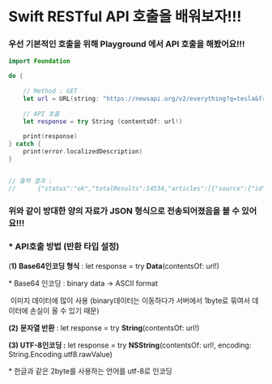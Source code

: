 # Swift RESTful API 호출을 배워보자!!!

### 우선 기본적인 호출을 위해 Playground 에서 API 호출을 해봤어요!!!

```swift
import Foundation

do {
    
    // Method : GET
    let url = URL(string: "https://newsapi.org/v2/everything?q=tesla&from=2021-11-16&sortBy=publishedAt&apiKey=8a74e2d7e6cb4c39a48f322f555895c9")
    
    // API 호출
    let response = try String (contentsOf: url!)
    
    print(response)
} catch {
    print(error.localizedDescription)
}


// 출력 결과 : 
//		{"status":"ok","totalResults":14534,"articles":[{"source":{"id":null,"name":"Motley Fool Australia"},"author":"Sebastian Bowen","title":"Meet DRIV (ASX:DRIV), the electric vehicle ETF that just listed on the ASX","description":"Meet the ASX's newest ETF!\nThe post Meet DRIV (ASX:DRIV), the electric vehicle ETF that just listed on the ASX appeared first on The Motley Fool Australia.","url":"https://www.fool.com.au/2021/12/16/meet-driv-asxdriv-the-electric-vehicle-etf-that-just-listed-on-the-asx/","urlToImage":"https://www.fool.com.au/wp-content/uploads/2021/04/self-drive.jpg","publishedAt":"2021-12-16T01:43:53Z","content":"The ASX boards have welcomed some new exchange-traded funds (ETFs) today. Yes, the BetaShares Electric Vehicles and Future Mobility ETF (ASX: DRIV) joins the share market. It lists alongside another … [+2339 chars]"},{"source":{"id":null,"name":"N-tv.de"},"author":"n-tv NACHRI 
```

### 위와 같이 방대한 양의 자료가 JSON 형식으로 전송되어졌음을 볼 수 있어요!!!



### \* API호출 방법 (반환 타입 설정)

 (**1)** **Base64인코딩 형식** : let response = try **Data**(contentsOf: url!)

  \* Base64 인코딩 : binary data -> ASCII format

​    이미지 데이터에 많이 사용 (binary데이터는 이동하다가 서버에서 1byte로 묶여서 데이터에 손실이 올 수 있기 때문)

 

 **(2)** **문자열 반환** : let response = try **String**(contentsOf: url!)



**(3) UTF-8인코딩 :** let response = try **NSString**(contentsOf: url!, encoding: String.Encoding.utf8.rawValue) 

   \* 한글과 같은 2byte를 사용하는 언어를 utf-8로 인코딩



